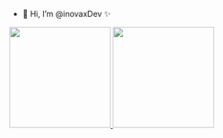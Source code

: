 - 👋 Hi, I’m @inovaxDev ✨

<div>
<a href="https://github.com/ivgomes">
<img height="180em" src="https://github-readme-stats.vercel.app/api/top-langs/?username=ivgomes&layout=compact&langs_count=7&theme=dracula"/>
<img height="180em" src="https://github-readme-stats.vercel.app/api?username=ivgomes&show_icons=true&theme=dracula&include_all_commits=true&count_private=true"/>
</div>



<!---
- 👀 I’m interested in ...
- 🌱 I’m currently learning ...
- 💞️ I’m looking to collaborate on ...
- 📫 How to reach me ...


inovaxDev/inovaxDev is a ✨ special ✨ repository because its `README.md` (this file) appears on your GitHub profile.
You can click the Preview link to take a look at your changes.
--->

